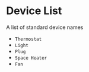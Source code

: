 # Device List

A list of standard device names

* `Thermostat`
* `Light`
* `Plug`
* `Space Heater`
* `Fan`
